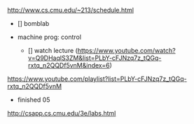 http://www.cs.cmu.edu/~213/schedule.html

- [] bomblab

- machine prog: control
	- [] watch lecture (https://www.youtube.com/watch?v=Q9DHaqlS3ZM&list=PLbY-cFJNzq7z_tQGq-rxtq_n2QQDf5vnM&index=6)

https://www.youtube.com/playlist?list=PLbY-cFJNzq7z_tQGq-rxtq_n2QQDf5vnM
- finished 05

http://csapp.cs.cmu.edu/3e/labs.html
